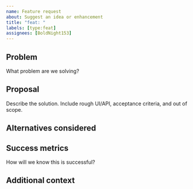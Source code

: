 ```yaml
---
name: Feature request
about: Suggest an idea or enhancement
title: "feat: "
labels: [type:feat]
assignees: [BoldNight153]
---
```


## Problem
What problem are we solving?

## Proposal
Describe the solution. Include rough UI/API, acceptance criteria, and out of scope.

## Alternatives considered

## Success metrics
How will we know this is successful?

## Additional context
